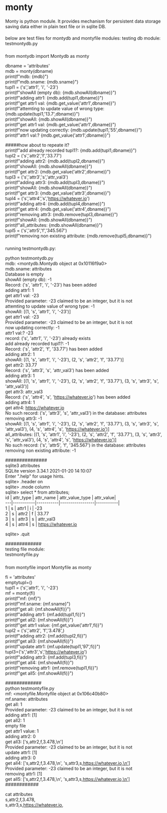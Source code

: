 # monty
Monty is python module. It provides mechanism for persistent data storage saving data either in plain text file or in sqlite DB.
####
below are test files for montydb and montyfile modules:
testing db module:  
testmontydb.py  
#####  
from montydb import  Montydb as monty 

dbname = 'attributes'  
mdb = monty(dbname)  
print(f"mdb: {mdb}")  
print(f"mdb.sname: {mdb.sname}")  
tupl1 = ('s','attr1', 'i', '-23')  
print(f"showAll (empty db): {mdb.showAll(dbname)}")  
print(f"adding attr1: {mdb.add(tupl1,dbname)}")  
print(f"get attr1 val: {mdb.get_value('attr1',dbname)}")  
print(f"attemting to update value of wrong type:  {mdb.update(tupl1,'13.7',dbname)}")  
print(f"showAll: {mdb.showAll(dbname)}")  
print(f"get attr1 val: {mdb.get_value('attr1',dbname)}")  
print(f"now updating correctly: {mdb.update(tupl1,'55',dbname)}")  
print(f"attr1 val:? {mdb.get_value('attr1',dbname)}")  

#####how about to repeate it?  
print(f"add already recorded tupl1?: {mdb.add(tupl1,dbname)}")   
tupl2 = ('s','attr2','f','33.77')  
print(f"adding attr2: {mdb.add(tupl2,dbname)}")  
print(f"showAll: {mdb.showAll(dbname)}")  
print(f"get attr2: {mdb.get_value('attr2',dbname)}")  
tupl3 = ('s','attr3','s','attr_val3')  
print(f"adding attr3: {mdb.add(tupl3,dbname)}")  
print(f"showAll: {mdb.showAll(dbname)}")  
print(f"get attr3: {mdb.get_value('attr3',dbname)}")  
tupl4 = ('s','attr4','s','https://whatever.io')  
print(f"adding attr4: {mdb.add(tupl4,dbname)}")  
print(f"get attr4: {mdb.get_value('attr4',dbname)}")  
print(f"removing attr3: {mdb.remove(tupl3,dbname)}")  
print(f"showAll: {mdb.showAll(dbname)}")  
print(f"all_attributes: {mdb.showAll(dbname)}")  
tupl5 = ('s','attr5','f','345.567')  
print(f"removing non existing attribute: {mdb.remove(tupl5,dbname)}")  
#####  
running testmontydb.py:

python testmontydb.py   
mdb: <montydb.Montydb object at 0x10116f9a0>  
mdb.sname: attributes  
Database is empty  
showAll (empty db): -1  
Record: ('s', 'attr1', 'i', '-23') has been added  
adding attr1: 1  
get attr1 val: -23  
Provided parameter: -23 claimed to be an integer, but it is not  
attemting to update value of wrong type:  -1  
showAll: [(1, 's', 'attr1', 'i', '-23')]  
get attr1 val: -23  
Provided parameter: -23 claimed to be an integer, but it is not  
now updating correctly: -1  
attr1 val:? -23  
record: ('s', 'attr1', 'i', '-23') already exists  
add already recorded tupl1?: -1  
Record: ('s', 'attr2', 'f', '33.77') has been added  
adding attr2: 1  
showAll: [(1, 's', 'attr1', 'i', '-23'), (2, 's', 'attr2', 'f', '33.77')]  
get attr2: 33.77  
Record: ('s', 'attr3', 's', 'attr_val3') has been added  
adding attr3: 1  
showAll: [(1, 's', 'attr1', 'i', '-23'), (2, 's', 'attr2', 'f', '33.77'), (3, 's', 'attr3', 's', 'attr_val3')]  
get attr3: attr_val3  
Record: ('s', 'attr4', 's', 'https://whatever.io') has been added  
adding attr4: 1  
get attr4: https://whatever.io  
No such record: ('s', 'attr3', 's', 'attr_val3') in the database: attributes  
removing attr3: -1  
showAll: [(1, 's', 'attr1', 'i', '-23'), (2, 's', 'attr2', 'f', '33.77'), (3, 's', 'attr3', 's', 'attr_val3'), (4, 's', 'attr4', 's', 'https://whatever.io')]  
all_attributes: [(1, 's', 'attr1', 'i', '-23'), (2, 's', 'attr2', 'f', '33.77'), (3, 's', 'attr3', 's', 'attr_val3'), (4, 's', 'attr4', 's', 'https://whatever.io')]  
No such record: ('s', 'attr5', 'f', '345.567') in the database: attributes  
removing non existing attribute: -1  
  
###############  
sqlite3 attributes  
SQLite version 3.34.1 2021-01-20 14:10:07  
Enter ".help" for usage hints.  
sqlite> .header on  
sqlite> .mode column  
sqlite> select * from attributes;  
id | attr_type | attr_name | attr_value_type | attr_value|       
---|-----------|-----------|-----------------|-----------|  
1  | s         | attr1     | i               |  -23                 
2  | s         | attr2     | f               | 33.77                
3  | s         | attr3     | s               | attr_val3          
4  | s         | attr4     | s               | https://whatever.io  

sqlite> .quit  
  
#############   
testing file module:  
testmontyfile.py  
#####  
from montyfile import  Montyfile as monty  
  
fi = 'attributes'  
emptytupl=()  
tupl1 = ('s','attr1', 'i', '-23')  
mf = monty(fi)  
print(f"mf: {mf}")  
print(f"mf.sname: {mf.sname}")  
print(f"get all: {mf.showAll(fi)}")  
print(f"adding attr1: {mf.add(tupl1,fi)}")  
print(f"get all2: {mf.showAll(fi)}")  
print(f"get attr1 value: {mf.get_value('attr1',fi)}")  
tupl2 = ('s','attr2', 'f','3.478',)  
print(f"adding attr2: {mf.add(tupl2,fi)}")  
print(f"get all3: {mf.showAll(fi)}")  
print(f"update attr1: {mf.update(tupl1,'97',fi)}")  
tupl3=('s','attr3','s','https://whatever.io')  
print(f"adding attr3: {mf.add(tupl3,fi)}")  
print(f"get all4: {mf.showAll(fi)}")  
print(f"removing attr1: {mf.remove(tupl1,fi)}")  
print(f"get all5: {mf.showAll(fi)}")  
  
#############  
python testmontyfile.py  
mf: <montyfile.Montyfile object at 0x106c40b80>  
mf.sname: attributes  
get all: 1  
Provided parameter: -23 claimed to be an integer, but it is not  
adding attr1: [1]  
get all2: 1  
empty file  
get attr1 value: 1  
adding attr2: 0  
get all3: ['s,attr2,f,3.478,\n']  
Provided parameter: -23 claimed to be an integer, but it is not  
update attr1: [1]  
adding attr3: 0  
get all4: ['s,attr2,f,3.478,\n', 's,attr3,s,https://whatever.io,\n']  
Provided parameter: -23 claimed to be an integer, but it is not  
removing attr1: [1]  
get all5: ['s,attr2,f,3.478,\n', 's,attr3,s,https://whatever.io,\n']  
############  
  
cat attributes   
s,attr2,f,3.478,  
s,attr3,s,https://whatever.io,  


